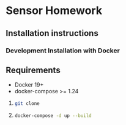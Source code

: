 Sensor Homework
=====================================

Installation instructions
-------------------------

### Development Installation with Docker

## Requirements
- Docker 19+
- docker-compose >= 1.24






1. ```bash
   git clone 
   ```


2. ```bash
   docker-compose -d up --build 
   ```

